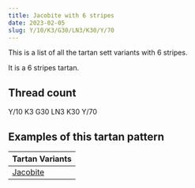 ```yaml
---
title: Jacobite with 6 stripes
date: 2023-02-05
slug: Y/10/K3/G30/LN3/K30/Y/70
---
```

This is a list of all the tartan sett variants with 6 stripes.

It is a 6 stripes tartan.


## Thread count
Y/10 K3 G30 LN3 K30 Y/70

## Examples of this tartan pattern

| Tartan Variants |
|---------------|
| [Jacobite](/variants/y/10/k3/g30/ln3/k30/y/70-g008000-k000000-lne0e0e0-yf0c000)||
